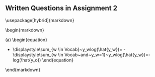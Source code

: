 ## Written Questions in Assignment 2
\usepackage[hybrid]{markdown}

\begin{markdown}

(a)
\begin{equation}
- \displaystyle\sum_{w \in Vocab}~y_wlog(\hat{y_w})= - \displaystyle\sum_{w \in Vocab~and~y_w=1}~y_wlog(\hat{y_w})=-log(\hat{y_o})
\end{equation}

\end{markdown}